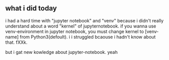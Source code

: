 ## what i did today
i had a hard time with "jupyter notebook" and "venv"
because i didn't really understand about a word "kernel" of jupyternotebook.
if you wanna use venv-environment in jupyter notebook, you must change kernel to [venv-name] from Python3(defoult).
i i struggled bcaouse i hadn't know about that. fXXk.

but i gat new kowledge about jupyter-notebook. yeah
